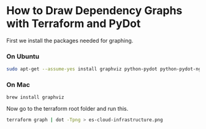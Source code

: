 
# How to Draw Dependency Graphs with Terraform and PyDot

First we install the packages needed for graphing.

### On Ubuntu

```bash
sudo apt-get --assume-yes install graphviz python-pydot python-pydot-ng python-pyparsing libcdt5 libcgraph6 libgvc6 libgvpr2 libpathplan4
```

### On Mac

```
brew install graphviz
```

Now go to the terraform root folder and run this.

```bash
terraform graph | dot -Tpng > es-cloud-infrastructure.png
```

